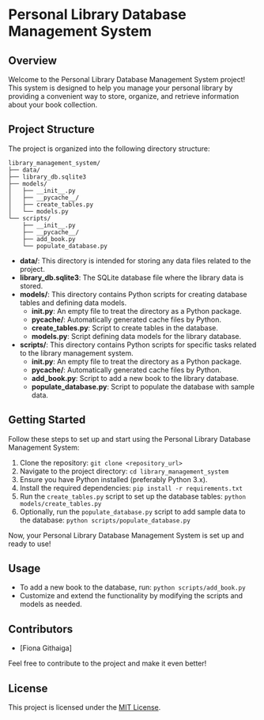 # Personal Library Database Management System

## Overview

Welcome to the Personal Library Database Management System project! This system is designed to help you manage your personal library by providing a convenient way to store, organize, and retrieve information about your book collection.

## Project Structure

The project is organized into the following directory structure:

```
library_management_system/
├── data/
├── library_db.sqlite3
├── models/
│   ├── __init__.py
│   ├── __pycache__/
│   ├── create_tables.py
│   └── models.py
└── scripts/
    ├── __init__.py
    ├── __pycache__/
    ├── add_book.py
    └── populate_database.py
```

- **data/**: This directory is intended for storing any data files related to the project.
- **library_db.sqlite3**: The SQLite database file where the library data is stored.
- **models/**: This directory contains Python scripts for creating database tables and defining data models.
  - **__init__.py**: An empty file to treat the directory as a Python package.
  - **__pycache__/**: Automatically generated cache files by Python.
  - **create_tables.py**: Script to create tables in the database.
  - **models.py**: Script defining data models for the library database.
- **scripts/**: This directory contains Python scripts for specific tasks related to the library management system.
  - **__init__.py**: An empty file to treat the directory as a Python package.
  - **__pycache__/**: Automatically generated cache files by Python.
  - **add_book.py**: Script to add a new book to the library database.
  - **populate_database.py**: Script to populate the database with sample data.

## Getting Started

Follow these steps to set up and start using the Personal Library Database Management System:

1. Clone the repository: `git clone <repository_url>`
2. Navigate to the project directory: `cd library_management_system`
3. Ensure you have Python installed (preferably Python 3.x).
4. Install the required dependencies: `pip install -r requirements.txt`
5. Run the `create_tables.py` script to set up the database tables: `python models/create_tables.py`
6. Optionally, run the `populate_database.py` script to add sample data to the database: `python scripts/populate_database.py`

Now, your Personal Library Database Management System is set up and ready to use!

## Usage

- To add a new book to the database, run: `python scripts/add_book.py`
- Customize and extend the functionality by modifying the scripts and models as needed.

## Contributors

- [Fiona Githaiga]

Feel free to contribute to the project and make it even better!

## License

This project is licensed under the [MIT License](LICENSE).
